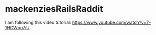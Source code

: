 # mackenziesRailsRaddit

I am following this video tutorial: https://www.youtube.com/watch?v=7-1HCWbu7iU
